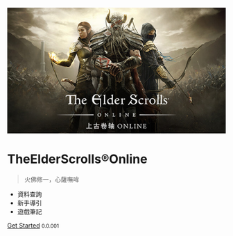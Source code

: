 <!-- _coverpage.md -->

![logo](images/logo.jpg)

# TheElderScrolls®Online

> 火佛修一，心薩嘸哞

- 資料查詢
- 新手導引
- 遊戲筆記

[Get Started](#內文)
<small>0.0.001</small>